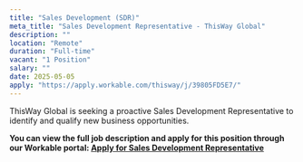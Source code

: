 ```yaml
---
title: "Sales Development (SDR)"
meta_title: "Sales Development Representative - ThisWay Global"
description: ""
location: "Remote"
duration: "Full-time"
vacant: "1 Position"
salary: ""
date: 2025-05-05
apply: "https://apply.workable.com/thisway/j/39805FD5E7/"
---
```


ThisWay Global is seeking a proactive Sales Development Representative to identify and qualify new business opportunities.

**You can view the full job description and apply for this position through our Workable portal: [Apply for Sales Development Representative](https://apply.workable.com/thisway/j/39805FD5E7/)**
